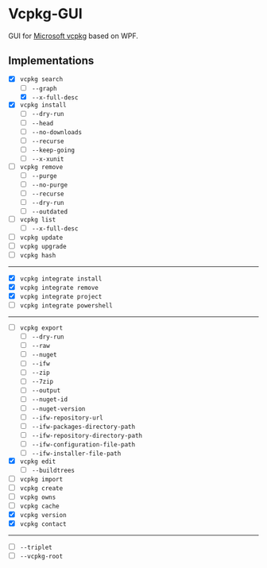 # Vcpkg-GUI
GUI for [Microsoft vcpkg](https://github.com/Microsoft/vcpkg) based on WPF.

## Implementations
- [x] `vcpkg search`
  - [ ] `--graph`
  - [x] `--x-full-desc`
- [x] `vcpkg install`
  - [ ] `--dry-run`
  - [ ] `--head`
  - [ ] `--no-downloads`
  - [ ] `--recurse`
  - [ ] `--keep-going`
  - [ ] `--x-xunit`
- [ ] `vcpkg remove`
  - [ ] `--purge`
  - [ ] `--no-purge`
  - [ ] `--recurse`
  - [ ] `--dry-run`
  - [ ] `--outdated`
- [ ] `vcpkg list`
  - [ ] `--x-full-desc`
- [ ] `vcpkg update`
- [ ] `vcpkg upgrade`
- [ ] `vcpkg hash`
------
- [x] `vcpkg integrate install`
- [x] `vcpkg integrate remove`
- [x] `vcpkg integrate project`
- [ ] `vcpkg integrate powershell`
------
- [ ] `vcpkg export`
  - [ ] `--dry-run`
  - [ ] `--raw`
  - [ ] `--nuget`
  - [ ] `--ifw`
  - [ ] `--zip`
  - [ ] `--7zip`
  - [ ] `--output`
  - [ ] `--nuget-id`
  - [ ] `--nuget-version`
  - [ ] `--ifw-repository-url`
  - [ ] `--ifw-packages-directory-path`
  - [ ] `--ifw-repository-directory-path`
  - [ ] `--ifw-configuration-file-path`
  - [ ] `--ifw-installer-file-path`
- [x] `vcpkg edit`
  - [ ] `--buildtrees`
- [ ] `vcpkg import`
- [ ] `vcpkg create`
- [ ] `vcpkg owns`
- [ ] `vcpkg cache`
- [x] `vcpkg version`
- [x] `vcpkg contact`
------
- [ ] `--triplet`
- [ ] `--vcpkg-root`

